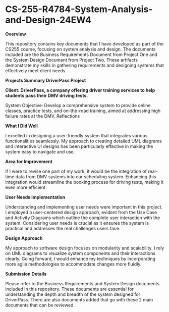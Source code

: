 # CS-255-R4784-System-Analysis-and-Design-24EW4

**Overview**

This repository contains key documents that I have developed as part of the CS255 course, focusing on system analysis and design. The documents included are the Business Requirements Document from Project One and the System Design Document from Project Two. These artifacts demonstrate my skills in gathering requirements and designing systems that effectively meet client needs.

**Projects Summary
DriverPass Project**

**Client: DriverPass, a company offering driver training services to help students pass their DMV driving tests.**

System Objective: Develop a comprehensive system to provide online classes, practice tests, and on-the-road training, aimed at addressing high failure rates at the DMV.
Reflections

**What I Did Well**

I excelled in designing a user-friendly system that integrates various functionalities seamlessly. My approach to creating detailed UML diagrams and interactive UI designs has been particularly effective in making the system easy to navigate and use.

**Area for Improvement**

If I were to revise one part of my work, it would be the integration of real-time data from DMV systems into our scheduling system. Enhancing this integration would streamline the booking process for driving tests, making it even more efficient.

**User Needs Implementation**

Understanding and implementing user needs were important in this project. I employed a user-centered design approach, evident from the Use Case and Activity Diagrams which outline the complete user interaction with the system. Considering user needs is crucial as it ensures the system is practical and addresses the real challenges users face.

**Design Approach**

My approach to software design focuses on modularity and scalability. I rely on UML diagrams to visualize system components and their interactions clearly. Going forward, I would enhance my techniques by incorporating more agile methodologies to accommodate changes more fluidly.

**Submission Details**

Please refer to the Business Requirements and System Design documents included in this repository. These documents are essential for understanding the depth and breadth of the system designed for DriverPass. There are also documents added that go with these 2 main documents that can be reviewed.
